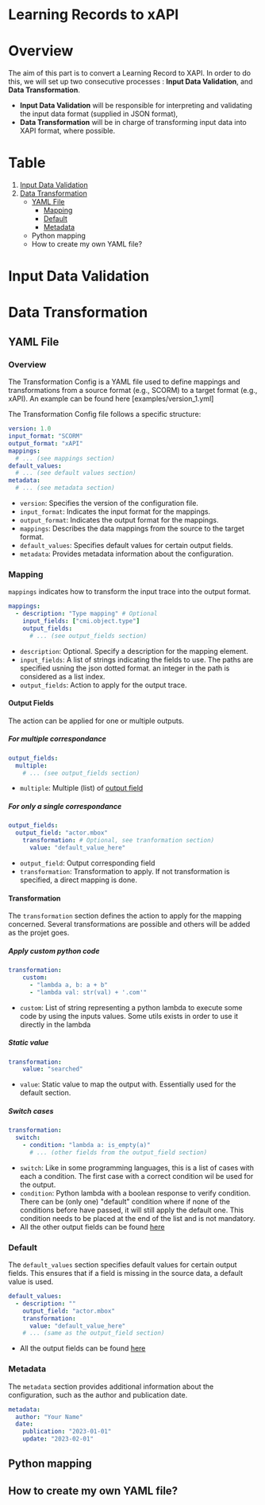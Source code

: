 # Learning Records to xAPI

# Overview
The aim of this part is to convert a Learning Record to XAPI. In order to do this, we will set up two consecutive processes : **Input Data Validation**, and **Data Transformation**.
- **Input Data Validation** will be responsible for interpreting and validating the input data format
(supplied in JSON format),
- **Data Transformation** will be in charge of transforming input data into XAPI format, where possible.

# Table
1. [Input Data Validation](#input-data-validation)
2. [Data Transformation](#data-transformation)
    - [YAML File](#yaml-file)
        - [Mapping](#yaml-mapping)
        - [Default](#yaml-default)
        - [Metadata](#yaml-metadata)
    - Python mapping
    - How to create my own YAML file?


# Input Data Validation <a name="input-data-validation"></a>

# Data Transformation <a name="data-transformation"></a>
## YAML File <a name="yaml-file"></a>
### Overview
The Transformation Config is a YAML file used to define mappings and transformations from a source format (e.g., SCORM) to a target format (e.g., xAPI). An example can be found here [examples/version_1.yml]

The Transformation Config file follows a specific structure:

```yaml
version: 1.0
input_format: "SCORM"
output_format: "xAPI"
mappings:
  # ... (see mappings section)
default_values:
  # ... (see default values section)
metadata:
  # ... (see metadata section)
```
- `version`: Specifies the version of the configuration file.
- `input_format`: Indicates the input format for the mappings.
- `output_format`: Indicates the output format for the mappings.
- `mappings`: Describes the data mappings from the source to the target format.
- `default_values`: Specifies default values for certain output fields.
- `metadata`: Provides metadata information about the configuration.

### Mapping <a name="yaml-mapping"></a>
`mappings` indicates how to transform the input trace into the output format. 

```yaml
mappings:
  - description: "Type mapping" # Optional
    input_fields: ["cmi.object.type"]
    output_fields:
      # ... (see output_fields section)
```
- `description`: Optional. Specify a description for the mapping element.
- `input_fields`: A list of strings indicating the fields to use. The paths are specified usning the json dotted format. an integer in the path is considered as a list index.
- `output_fields`: Action to apply for the output trace.

#### Output Fields <a name="output-field"></a>
The action can be applied for one or multiple outputs.
##### For multiple correspondance
```yaml
output_fields:
  multiple: 
    # ... (see output_fields section)
```
- `multiple`: Multiple (list) of [output field](#output-field)

##### For only a single correspondance
```yaml
output_fields:
  output_field: "actor.mbox"
    transformation: # Optional, see tranformation section)
      value: "default_value_here"
```
- `output_field`: Output corresponding field
- `transformation`: Transformation to apply. If not transformation is specified, a direct mapping is done.

#### Transformation
The `transformation` section defines the action to apply for the mapping concerned. Several transformations
are possible and others will be added as the projet goes.
##### Apply custom python code
```yaml
transformation: 
    custom:
      - "lambda a, b: a + b"
      - "lambda val: str(val) + '.com'"
```
- `custom`: List of string representing a python lambda to execute some code by using the inputs values. Some utils exists in order to use it directly in the lambda

##### Static value
```yaml
transformation: 
    value: "searched"
```
- `value`: Static value to map the output with. Essentially used for the default section.

##### Switch cases
```yaml
transformation: 
  switch:
    - condition: "lambda a: is_empty(a)"
      # ... (other fields from the output_field section)
```
- `switch`: Like in some programming languages, this is a list of cases with each a condition. The first case with a correct condition wil be used for the output.
- `condition`: Python lambda with a boolean response to verify condition. There can be (only one) "default" condition where if none of the conditions before have passed, it will still apply the default one. This condition needs to be placed at the end of the list and is not mandatory.
- All the other output fields can be found [here](#output-field)

### Default <a name="yaml-default"></a>
The `default_values` section specifies default values for certain output fields. This ensures that if a field is missing in the source data, a default value is used.

```yaml
default_values:
  - description: ""
    output_field: "actor.mbox"
    transformation:
      value: "default_value_here"
    # ... (same as the output_field section)
```
- All the output fields can be found [here](#output-field)

### Metadata <a name="yaml-metadata"></a>
The `metadata` section provides additional information about the configuration, such as the author and publication date.

```yaml
metadata:
  author: "Your Name"
  date:
    publication: "2023-01-01"
    update: "2023-02-01"
```

## Python mapping

## How to create my own YAML file?












